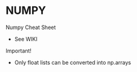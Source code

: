 # NUMPY
Numpy Cheat Sheet

- See WIKI

Important!

- Only float lists can be converted into np.arrays
